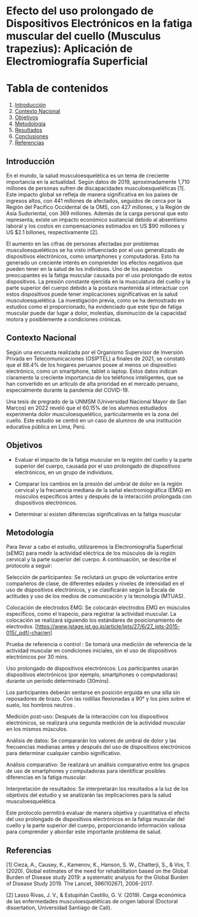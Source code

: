 # Efecto del uso prolongado de Dispositivos Electrónicos en la fatiga muscular del cuello (Musculus trapezius): Aplicación de Electromiografía Superficial

# **Tabla de contenidos**

1. [Introducción](#id1)  
3. [Contexto Nacional](#id2)
4. [Objetivos](#id3)
5. [Metodología](#id4)
6. [Resultados](#id5)
7. [Conclusiones](#id6)
8. [Referencias](#id7)

## **Introducción** <a name="id1"></a>
En el mundo, la salud musculoesquelética es un tema de creciente importancia en la actualidad. Según datos de 2019, aproximadamente 1,710 millones de personas sufren de discapacidades musculoesqueléticas [1]. Este impacto global se refleja de manera significativa en los países de ingresos altos, con 441 millones de afectados, seguidos de cerca por la Región del Pacífico Occidental de la OMS, con 427 millones, y la Región de Asia Sudoriental, con 369 millones. Además de la carga personal que esto representa, existe un impacto económico sustancial debido al absentismo laboral y los costos en compensaciones estimados en US $90 millones y US $2.1 billones, respectivamente [2].

El aumento en las cifras de personas afectadas por problemas musculoesqueléticos se ha visto influenciado por el uso generalizado de dispositivos electrónicos, como smartphones y computadoras. Esto ha generado un creciente interés en comprender los efectos negativos que pueden tener en la salud de los individuos. Uno de los aspectos preocupantes es la fatiga muscular causada por el uso prolongado de estos dispositivos. La presión constante ejercida en la musculatura del cuello y la parte superior del cuerpo debido a la postura mantenida al interactuar con estos dispositivos puede tener implicaciones significativas en la salud musculoesquelética. La investigación previa, como se ha demostrado en estudios como el proporcionado, ha evidenciado que este tipo de fatiga muscular puede dar lugar a dolor, molestias, disminución de la capacidad motora y posiblemente a condiciones crónicas.

## **Contexto Nacional** <a name="id2"></a>
Según una encuesta realizada por el Organismo Supervisor de Inversión Privada en Telecomunicaciones (OSIPTEL) a finales de 2021, se constató que el 88.4% de los hogares peruanos posee al menos un dispositivo electrónico, como un smartphone, tablet o laptop. Estos datos indican claramente la creciente importancia de los teléfonos inteligentes, que se han convertido en un artículo de alta prioridad en el mercado peruano, especialmente durante la pandemia del COVID-19.

Una tesis de pregrado de la UNMSM (Universidad Nacional Mayor de San Marcos) en 2022 reveló que el 60.15% de los alumnos estudiados experimenta dolor musculoesquelético, particularmente en la zona del cuello. Este estudio se centró en un caso de alumnos de una institución educativa pública en Lima, Perú.

## **Objetivos** <a name="id3"></a>
* Evaluar el impacto de la fatiga muscular en la región del cuello y la parte superior del cuerpo, causada por el uso prolongado de dispositivos electrónicos, en un grupo de individuos.

* Comparar los cambios en la presión del umbral de dolor en la región cervical y la frecuencia mediana de la señal electromiográfica (EMG) en músculos específicos antes y después de la interacción prolongada con dispositivos electrónicos.

* Determinar si existen diferencias significativas en la fatiga muscular 

## **Metodología** <a name="id4"></a>
Para llevar a cabo el estudio, utilizaremos la Electromiografía Superficial (sEMG) para medir la actividad eléctrica de los músculos de la región cervical y la parte superior del cuerpo. A continuación, se describe el protocolo a seguir:

Selección de participantes: Se reclutará un grupo de voluntarios entre compañeros de clase, de diferentes edades y niveles de intensidad en el uso de dispositivos electrónicos, y se clasificarán según la Escala de actitudes y uso de los medios de comunicación y la tecnología (MTUAS).

Colocación de electrodos EMG: Se colocarán electrodos EMG en músculos específicos, como el trapecio, para registrar la actividad muscular. La colocación se realizará siguiendo los estándares de posicionamiento de electrodos. [https://www.jstage.jst.go.jp/article/jpts/27/6/27_jpts-2015-015/_pdf/-char/en]

Prueba de referencia o control : Se tomará una medición de referencia de la actividad muscular en condiciones iniciales, sin el uso de dispositivos electrónicos por 30 mins.

Uso prolongado de dispositivos electrónicos:
 Los participantes usarán dispositivos electrónicos (por ejemplo, smartphones o computadoras) durante un período determinado (30mins).

Los participantes deberán sentarse en posición erguida  en una silla sin reposadores de brazo. Con las rodillas flexionadas a 90° y los pies sobre el suelo, los hombros neutros . 

Medición post-uso: Después de la interacción con los dispositivos electrónicos, se realizará una segunda medición de la actividad muscular en los mismos músculos.

Análisis de datos: Se compararán los valores de umbral de dolor y las frecuencias medianas antes y después del uso de dispositivos electrónicos para determinar cualquier cambio significativo.

Análisis comparativo: Se realizará un análisis comparativo entre los grupos de uso de smartphones y computadoras para identificar posibles diferencias en la fatiga muscular.

Interpretación de resultados: Se interpretarán los resultados a la luz de los objetivos del estudio y se analizarán las implicaciones para la salud musculoesquelética.

Este protocolo permitirá evaluar de manera objetiva y cuantitativa el efecto del uso prolongado de dispositivos electrónicos en la fatiga muscular del cuello y la parte superior del cuerpo, proporcionando información valiosa para comprender y abordar este importante problema de salud.


## **Referencias** <a name="id7"></a>
[1] Cieza, A., Causey, K., Kamenov, K., Hanson, S. W., Chatterji, S., & Vos, T. (2020). Global estimates of the need for rehabilitation based on the Global Burden of Disease study 2019: a systematic analysis for the Global Burden of Disease Study 2019. The Lancet, 396(10267), 2006-2017.

[2] Lasso Rivas, J. V., & Estupiñán Castillo, G. V. (2019). Carga económica de las enfermedades musculoesqueléticas de origen laboral (Doctoral dissertation, Universidad Santiago de Cali).
